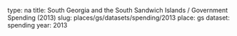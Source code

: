 type: na
title: South Georgia and the South Sandwich Islands / Government Spending (2013)
slug: places/gs/datasets/spending/2013
place: gs
dataset: spending
year: 2013
